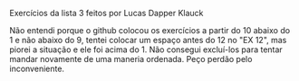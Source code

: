 Exercícios da lista 3 feitos por Lucas Dapper Klauck

Não entendi porque o github colocou os exercícios a partir do 10 abaixo do 1 e não abaixo do 9, tentei colocar um espaço antes do 12 no "EX 12",
mas piorei a situação e ele foi acima do 1.
Não consegui excluí-los para tentar mandar novamente de uma maneria ordenada. Peço perdão pelo inconveniente.
